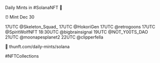 Daily Mints in #SolanaNFT 🚀

⏰ Mint Dec 30

17UTC @Skeleton_Squad_
17UTC @HokoriGen
17UTC @retrogoons
17UTC @SpiritWolfNFT
18:30UTC @bigbrainsignal
19UTC @NOT_Y00TS_DAO
21UTC @moonapesplanet2
22UTC @clipperfella

🔗 thunft.com/daily-mints/solana

#NFTCollections